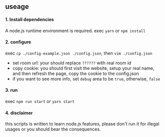 ## useage

#### 1. Install dependencies

A node.js runtime environment is required. exec `yarn` or `npm install`

#### 2. configure

exec `cp ./config-example.json ./config.json`, then `vim ./config.json`

- set room url: your should replace `??????` with real room id
- copy cookie: you should first visit the website, setup your real name, and then refresh the page, copy the cookie to the config.json
- if you want to see more info, set `debug` area to be `true`, otherwise, `false`

#### 3. run

exec `npm run start` or `yarn start`

#### 4. disclaimer

this scripts is written to learn node.js features, please don't run it for illegal usages or you should bear the consequences.
